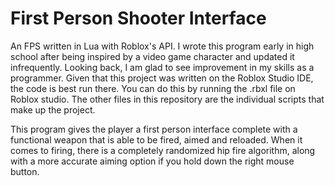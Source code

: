 # First Person Shooter Interface
An FPS written in Lua with Roblox's API.
I wrote this program early in high school after being inspired by a video game character and updated it infrequently. 
Looking back, I am glad to see improvement in my skills as a programmer.
Given that this project was written on the Roblox Studio IDE, the code is best run there.
You can do this by running the .rbxl file on Roblox studio.
The other files in this repository are the individual scripts that make up the project.

This program gives the player a first person interface complete with a functional weapon that is able to be fired, aimed and reloaded. 
When it comes to firing, there is a completely randomized hip fire algorithm, along with a more accurate aiming option if you hold down the right mouse button.
